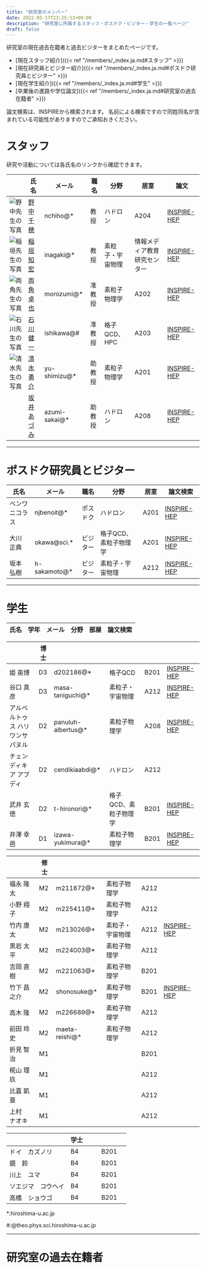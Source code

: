 ```yaml
---
title: "研究室のメンバー"
date: 2022-05-17T23:25:13+09:00
description: "研究室に所属するスタッフ・ポスドク・ビジター・学生の一覧ページ"
draft: false
---
```


研究室の現在過去在籍者と過去ビジターをまとめたページです。

* [現在スタッフ紹介]({{< ref "/members/_index.ja.md#スタッフ" >}})
* [現在研究員とビジター紹介]({{< ref "/members/_index.ja.md#ポスドク研究員とビジター" >}})
* [現在学生紹介]({{< ref "/members/_index.ja.md#学生" >}})
* [卒業後の進路や学位論文]({{< ref "/members/_index.ja.md#研究室の過去在籍者" >}})

論文検索は、INSPIREから検索されます。
名前による検索ですので同姓同名が含まれている可能性がありますのでご承知おきください。

# スタッフ
研究や活動については各氏名のリンクから確認できます。

|                                                                                          | 氏名                                                  | メール        | 職名   | 分野                  | 居室                             |    論文  |
|------------------------------------------------------------------------------------------|-------------------------------------------------------|--------------|--------|-----------------------|----------------------------------|----------------------------------------------------------------------------------------------------|
| ![野中先生の写真](imgs/staff/nonaka_atarashi.jpg "memberimg")                        | [野中 千穂](https://seeds.office.hiroshima-u.ac.jp/profile/ja.d02aa0cf7fd0bf59520e17560c007669.html)  | nchiho@*     | 教授   | ハドロン              | A204                             | [INSPIRE-HEP](https://inspirehep.net/search?p=a+chiho+nonaka) |
| ![稲垣先生の写真](imgs/staff/inagaki_atarashi.jpg "memberimg")                | [稲垣 知宏](https://home.hiroshima-u.ac.jp/inagaki/) | inagaki@*    | 教授   | 素粒子・宇宙物理 | 情報メディア教育研究センター | [INSPIRE-HEP](https://inspirehep.net/search?p=a+tomohiro+inagaki) |
| ![両角先生の写真](imgs/staff/morozumi_atarashi.jpg "memberimg")          | [両角 卓也](members/staff/morozumi)                        | morozumi@*   | 准教授 | 素粒子物理学          | A202                             | [INSPIRE-HEP](https://inspirehep.net/search?p=a+t.+morozumi) |
| ![石川先生の写真](imgs/staff/ishikawa_20210104.jpg "memberimg") | [石川 健一](members/staff/ishikawa)  | ishikawa@#   | 准教授 | 格子QCD、HPC          | A203                             | [INSPIRE-HEP](https://inspirehep.net/search?p=a+k.+i.+ishikawa) |
| ![清水先生の写真](imgs/staff/YusukeShimizu_atarashi.jpg "memberimg") | [清水 勇介](https://seeds.office.hiroshima-u.ac.jp/profile/ja.cee8e561825f5e4b520e17560c007669.html) | yu-shimizu@* | 助教授 | 素粒子物理学          | A201                             | [INSPIRE-HEP](https://inspirehep.net/search?p=a+Yusuke.Shimizu.1) |
| | [坂井 あづみ](https://seeds.office.hiroshima-u.ac.jp/profile/ja.46af3c3051ccaffd520e17560c007669.html) | azumi-sakai@* | 助教授 | ハドロン         | A208                            |  [INSPIRE-HEP](https://inspirehep.net/search?p=a+A.Sakai.4) |
---

#  ポスドク研究員とビジター
| 氏名        | メール         | 職名     | 分野                  | 居室 | 論文検索  |
|-------------|---------------|----------|-----------------------|------|---------------------|
| ベンワ ニコラス                  | njbenoit@*  | ポスドク   | ハドロン | A201 | [INSPIRE-HEP](https://inspirehep.net/search?p=a+N.J.Benoit.1) |
| 大川 正典   | okawa@sci.*   | ビジター | 格子QCD、素粒子物理学 | A201 | [INSPIRE-HEP](https://inspirehep.net/search?p=a+m.+okawa)  |
| 坂本 弘樹   | h-sakamoto@*  | ビジター | 素粒子・宇宙物理 | A212 | [INSPIRE-HEP](https://inspirehep.net/search?p=a+H.Sakamoto.4) |

---

# 学生
| 氏名                             | 学年 | メール       | 分野         | 部屋 | 論文検索                                                              |
|----------------------------------|------|-------------|--------------|------|-----------------------------------------------------------------------|

|                                  | 博士     |             |              |      |                                                                       |
|----------------------------------|------|-------------|--------------|------|-----------------------------------------------------------------------|
| 姫 英博                          | D3   | d202186@* |  格子QCD    | B201 |    [INSPIRE-HEP](https://inspirehep.net/literature?sort=mostrecent&size=25&page=1&q=aff%20hiroshima%20u.%20and%20a%20Yingbo%20Ji)                                                                   |
| 谷口 真彦                        | D3   | masa-taniguchi@* | 素粒子・宇宙物理 | A212 | [INSPIRE-HEP](https://inspirehep.net/literature?sort=mostrecent&size=25&page=1&q=aff%20hiroshima%20u.%20and%20a%20Masahiko%20Taniguchi)  |
| アルベルトゥス ハリワンサ パヌル | D2   | panuluh-albertus@* | 素粒子物理学 | A208 | [INSPIRE-HEP]( https://inspirehep.net/literature?sort=mostrecent&size=25&page=1&q=aff%20hiroshima%20u.%20and%20a%20%27panuluh%20albertus%27) |
| チェンディキア アブディ          | D2   | cendikiaabdi@* |     ハドロン   | A212 |                                                                       |
| 武井 玄徳                        | D2   | t-hironori@* | 格子QCD、素粒子物理学 | B201 |[INSPIRE-HEP](https://inspirehep.net/literature?sort=mostrecent&size=25&page=1&q=aff%20hiroshima%20u.%20and%20a%20Hironori%20Takei) 
| 井澤 幸邑                        | D1   | izawa-yukimura@* | 素粒子物理学 | B201 |[INSPIRE-HEP](https://inspirehep.net/literature?sort=mostrecent&size=25&page=1&q=aff%20hiroshima%20u.%20and%20a%20Yukimura%20Izawa)                                                                       |                                                                      |

|                                  | 修士    |             |              |      |                                                                       |
|----------------------------------|------|-------------|--------------|------|-----------------------------------------------------------------------|
| 福永 隆太                        | M2   | m211872@* | 素粒子物理学 | A212 |                                                                       |
| 小野 翔子                        | M2   | m225411@* | 素粒子物理学 | A212 |                                                                       |
| 竹内 康太                        | M2   | m213026@* | 素粒子・宇宙物理 | A212 | [INSPIRE-HEP](https://inspirehep.net/literature?sort=mostrecent&size=25&page=1&q=aff%20hiroshima%20u.%20and%20a%20Kota%20Takeuchi) |
| 黒岩 太平                        | M2   | m224003@* | 素粒子物理学 | A212 |                                                                       |
| 吉岡 直樹                        | M2   | m221063@* | 素粒子物理学 | B201 |                                                                       |
| 竹下 昌之介                      | M2   | shonosuke@* | 素粒子物理学 | B201 | [INSPIRE-HEP](https://inspirehep.net/literature?sort=mostrecent&size=25&page=1&q=shonosuke%20takeshita)                                                             |
| 高木 隆                          | M2   | m226689@* | 素粒子物理学 | A212 |                                                                       |
| 前田 玲史                        | M2   | maeta-reishi@* | 素粒子物理学 | A212 |                                                                       |
| 折見 智治                        | M1   |             |              | B201 |                                                                       |   
| 椛山 理玖                        | M1   |             |              | A212 |                                                                       | 
| 比嘉 凱亜                        | M1   |             |              | A212 |                                                                       |    
| 上村　ナオキ                        | M1   |             |              | A212 |                                                                       |                                                                      

|                                  | 学士   |             |              |      |                                                                       |
|----------------------------------|------|-------------|--------------|------|-----------------------------------------------------------------------|
| ドイ　カズノリ                      | B4   |             |              | B201 |                                                                       |
| 鏡　鈴                        | B4   |             |              | B201 |                                                                       |
| 川上　ユマ                        | B4   |             |              | B201 |                                                                       |
| ソエジマ　コウヘイ                          | B4   |             |              | B201 |                                                                       |
| 高橋　ショウゴ                        | B4   |             |              | B201 |                                                                       |



*:hiroshima-u.ac.jp

#:@theo.phys.sci.hiroshima-u.ac.jp

---

# 研究室の過去在籍者
